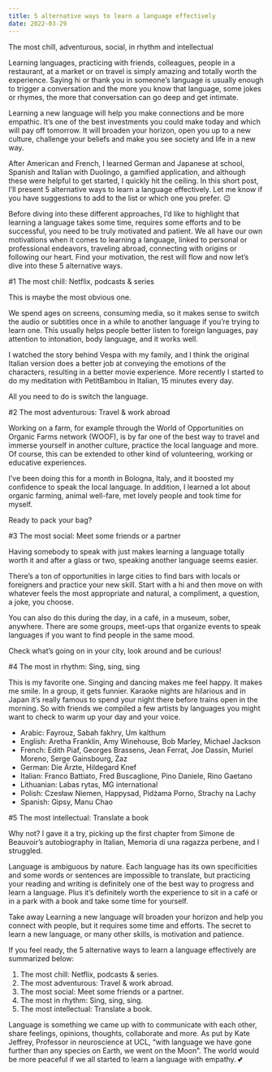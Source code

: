 ```yaml
---
title: 5 alternative ways to learn a language effectively
date: 2022-03-29
---
```


The most chill, adventurous, social, in rhythm and intellectual

<!--more-->

Learning languages, practicing with friends, colleagues, people in a restaurant, at a market or on travel is simply amazing and totally worth the experience. Saying hi or thank you in someone’s language is usually enough to trigger a conversation and the more you know that language, some jokes or rhymes, the more that conversation can go deep and get intimate.

Learning a new language will help you make connections and be more empathic. It’s one of the best investments you could make today and which will pay off tomorrow. It will broaden your horizon, open you up to a new culture, challenge your beliefs and make you see society and life in a new way.

After American and French, I learned German and Japanese at school, Spanish and Italian with Duolingo, a gamified application, and although these were helpful to get started, I quickly hit the ceiling. In this short post, I’ll present 5 alternative ways to learn a language effectively. Let me know if you have suggestions to add to the list or which one you prefer. 😉

Before diving into these different approaches, I’d like to highlight that learning a language takes some time, requires some efforts and to be successful, you need to be truly motivated and patient. We all have our own motivations when it comes to learning a language, linked to personal or professional endeavors, traveling abroad, connecting with origins or following our heart. Find your motivation, the rest will flow and now let’s dive into these 5 alternative ways.

#1 The most chill: Netflix, podcasts & series

This is maybe the most obvious one.

We spend ages on screens, consuming media, so it makes sense to switch the audio or subtitles once in a while to another language if you’re trying to learn one. This usually helps people better listen to foreign languages, pay attention to intonation, body language, and it works well.

I watched the story behind Vespa with my family, and I think the original Italian version does a better job at conveying the emotions of the characters, resulting in a better movie experience. More recently I started to do my meditation with PetitBambou in Italian, 15 minutes every day.

All you need to do is switch the language.

#2 The most adventurous: Travel & work abroad

Working on a farm, for example through the World of Opportunities on Organic Farms network (WOOF), is by far one of the best way to travel and immerse yourself in another culture, practice the local language and more. Of course, this can be extended to other kind of volunteering, working or educative experiences.

I’ve been doing this for a month in Bologna, Italy, and it boosted my confidence to speak the local language. In addition, I learned a lot about organic farming, animal well-fare, met lovely people and took time for myself.

Ready to pack your bag?

#3 The most social: Meet some friends or a partner

Having somebody to speak with just makes learning a language totally worth it and after a glass or two, speaking another language seems easier.

There’s a ton of opportunities in large cities to find bars with locals or foreigners and practice your new skill. Start with a hi and then move on with whatever feels the most appropriate and natural, a compliment, a question, a joke, you choose.

You can also do this during the day, in a café, in a museum, sober, anywhere. There are some groups, meet-ups that organize events to speak languages if you want to find people in the same mood.

Check what’s going on in your city, look around and be curious!

#4 The most in rhythm: Sing, sing, sing

This is my favorite one. Singing and dancing makes me feel happy. It makes me smile. In a group, it gets funnier. Karaoke nights are hilarious and in Japan it’s really famous to spend your night there before trains open in the morning. So with friends we compiled a few artists by languages you might want to check to warm up your day and your voice.

- Arabic: Fayrouz, Sabah fakhry, Um kalthum
- English: Aretha Franklin, Amy Winehouse, Bob Marley, Michael Jackson
- French: Edith Piaf, Georges Brassens, Jean Ferrat, Joe Dassin, Muriel Moreno, Serge Gainsbourg, Zaz
- German: Die Ärzte, Hildegard Knef
- Italian: Franco Battiato, Fred Buscaglione, Pino Daniele, Rino Gaetano
- Lithuanian: Labas rytas, MG international
- Polish: Czesław Niemen, Happysad, Pidżama Porno, Strachy na Lachy
- Spanish: Gipsy, Manu Chao

#5 The most intellectual: Translate a book

Why not? I gave it a try, picking up the first chapter from Simone de Beauvoir’s autobiography in Italian, Memoria di una ragazza perbene, and I struggled.

Language is ambiguous by nature. Each language has its own specificities and some words or sentences are impossible to translate, but practicing your reading and writing is definitely one of the best way to progress and learn a language. Plus it’s definitely worth the experience to sit in a café or in a park with a book and take some time for yourself.

Take away
Learning a new language will broaden your horizon and help you connect with people, but it requires some time and efforts. The secret to learn a new language, or many other skills, is motivation and patience.

If you feel ready, the 5 alternative ways to learn a language effectively are summarized below:

1. The most chill: Netflix, podcasts & series.
2. The most adventurous: Travel & work abroad.
3. The most social: Meet some friends or a partner.
4. The most in rhythm: Sing, sing, sing.
5. The most intellectual: Translate a book.

Language is something we came up with to communicate with each other, share feelings, opinions, thoughts, collaborate and more. As put by Kate Jeffrey, Professor in neuroscience at UCL, “with language we have gone further than any species on Earth, we went on the Moon”. The world would be more peaceful if we all started to learn a language with empathy. 💕